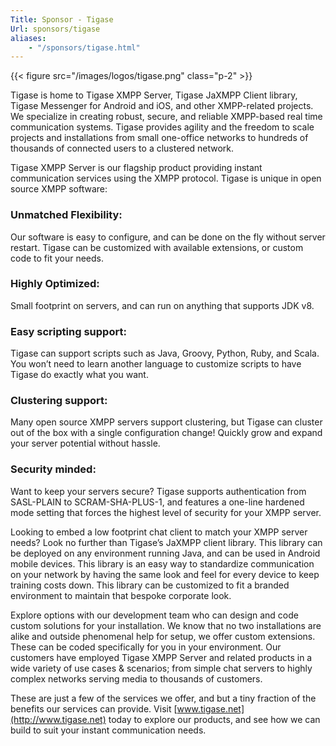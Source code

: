 ```yaml
---
Title: Sponsor - Tigase
Url: sponsors/tigase
aliases:
    - "/sponsors/tigase.html"
---
```


{{< figure src="/images/logos/tigase.png" class="p-2" >}}

Tigase is home to Tigase XMPP Server, Tigase JaXMPP Client library, Tigase Messenger for Android and iOS, and other XMPP-related projects.  We specialize in creating robust, secure, and reliable XMPP-based real time communication systems.  Tigase provides agility and the freedom to scale projects and installations from small one-office networks to hundreds of thousands of connected users to a clustered network.

Tigase XMPP Server is our flagship product providing instant communication services using the XMPP protocol.  Tigase is unique in open source XMPP software:  
### Unmatched Flexibility:
Our software is easy to configure, and can be done on the fly without server restart. Tigase can be customized with available extensions, or custom code to fit your needs.  
### Highly Optimized:
Small footprint on servers, and can run on anything that supports JDK v8.  
### Easy scripting support:
Tigase can support scripts such as Java, Groovy, Python, Ruby, and Scala.  You won’t need to learn another language to customize scripts to have Tigase do exactly what you want.  
### Clustering support:
Many open source XMPP servers support clustering, but Tigase can cluster out of the box with a single configuration change!  Quickly grow and expand your server potential without hassle.  
### Security minded:
Want to keep your servers secure?  Tigase supports authentication from SASL-PLAIN to SCRAM-SHA-PLUS-1, and features a one-line hardened mode setting that forces the highest level of security for your XMPP server.

Looking to embed a low footprint chat client to match your XMPP server needs?  Look no further than Tigase’s JaXMPP client library.  This library can be deployed on any environment running Java, and can be used in Android mobile devices.  This library is an easy way to standardize communication on your network by having the same look and feel for every device to keep training costs down.  This library can be customized to fit a branded environment to maintain that bespoke corporate look.

Explore options with our development team who can design and code custom solutions for your installation.  We know that no two installations are alike and outside phenomenal help for setup, we offer custom extensions.  These can be coded specifically for you in your environment.  Our customers have employed Tigase XMPP Server and related products in a wide variety of use cases & scenarios; from simple chat servers to highly complex networks serving media to thousands of customers.

These are just a few of the services we offer, and but a tiny fraction of the benefits our services can provide.  Visit [www.tigase.net](http://www.tigase.net) today to explore our products, and see how we can build to suit your instant communication needs.

